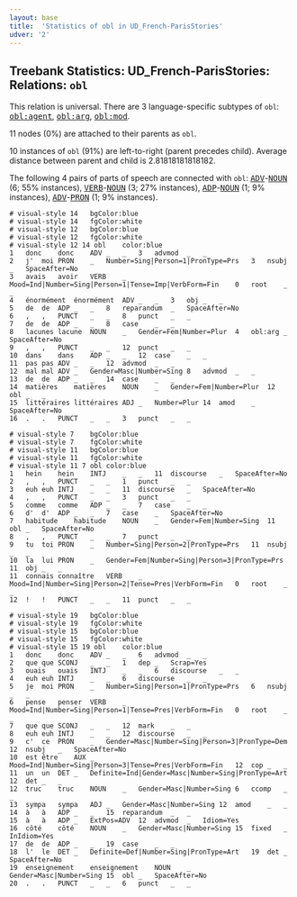 ```yaml
---
layout: base
title:  'Statistics of obl in UD_French-ParisStories'
udver: '2'
---
```


## Treebank Statistics: UD_French-ParisStories: Relations: `obl`

This relation is universal.
There are 3 language-specific subtypes of `obl`: <tt><a href="fr_parisstories-dep-obl-agent.html">obl:agent</a></tt>, <tt><a href="fr_parisstories-dep-obl-arg.html">obl:arg</a></tt>, <tt><a href="fr_parisstories-dep-obl-mod.html">obl:mod</a></tt>.

11 nodes (0%) are attached to their parents as `obl`.

10 instances of `obl` (91%) are left-to-right (parent precedes child).
Average distance between parent and child is 2.81818181818182.

The following 4 pairs of parts of speech are connected with `obl`: <tt><a href="fr_parisstories-pos-ADV.html">ADV</a></tt>-<tt><a href="fr_parisstories-pos-NOUN.html">NOUN</a></tt> (6; 55% instances), <tt><a href="fr_parisstories-pos-VERB.html">VERB</a></tt>-<tt><a href="fr_parisstories-pos-NOUN.html">NOUN</a></tt> (3; 27% instances), <tt><a href="fr_parisstories-pos-ADP.html">ADP</a></tt>-<tt><a href="fr_parisstories-pos-NOUN.html">NOUN</a></tt> (1; 9% instances), <tt><a href="fr_parisstories-pos-ADV.html">ADV</a></tt>-<tt><a href="fr_parisstories-pos-PRON.html">PRON</a></tt> (1; 9% instances).


~~~ conllu
# visual-style 14	bgColor:blue
# visual-style 14	fgColor:white
# visual-style 12	bgColor:blue
# visual-style 12	fgColor:white
# visual-style 12 14 obl	color:blue
1	donc	donc	ADV	_	_	3	advmod	_	_
2	j'	moi	PRON	_	Number=Sing|Person=1|PronType=Prs	3	nsubj	_	SpaceAfter=No
3	avais	avoir	VERB	_	Mood=Ind|Number=Sing|Person=1|Tense=Imp|VerbForm=Fin	0	root	_	_
4	énormément	énormément	ADV	_	_	3	obj	_	_
5	de	de	ADP	_	_	8	reparandum	_	SpaceAfter=No
6	,	,	PUNCT	_	_	8	punct	_	_
7	de	de	ADP	_	_	8	case	_	_
8	lacunes	lacune	NOUN	_	Gender=Fem|Number=Plur	4	obl:arg	_	SpaceAfter=No
9	,	,	PUNCT	_	_	12	punct	_	_
10	dans	dans	ADP	_	_	12	case	_	_
11	pas	pas	ADV	_	_	12	advmod	_	_
12	mal	mal	ADV	_	Gender=Masc|Number=Sing	8	advmod	_	_
13	de	de	ADP	_	_	14	case	_	_
14	matières	matières	NOUN	_	Gender=Fem|Number=Plur	12	obl	_	_
15	littéraires	littéraires	ADJ	_	Number=Plur	14	amod	_	SpaceAfter=No
16	.	.	PUNCT	_	_	3	punct	_	_

~~~


~~~ conllu
# visual-style 7	bgColor:blue
# visual-style 7	fgColor:white
# visual-style 11	bgColor:blue
# visual-style 11	fgColor:white
# visual-style 11 7 obl	color:blue
1	hein	hein	INTJ	_	_	11	discourse	_	SpaceAfter=No
2	,	,	PUNCT	_	_	1	punct	_	_
3	euh	euh	INTJ	_	_	11	discourse	_	SpaceAfter=No
4	,	,	PUNCT	_	_	3	punct	_	_
5	comme	comme	ADP	_	_	7	case	_	_
6	d'	d'	ADP	_	_	7	case	_	SpaceAfter=No
7	habitude	habitude	NOUN	_	Gender=Fem|Number=Sing	11	obl	_	SpaceAfter=No
8	,	,	PUNCT	_	_	7	punct	_	_
9	tu	toi	PRON	_	Number=Sing|Person=2|PronType=Prs	11	nsubj	_	_
10	la	lui	PRON	_	Gender=Fem|Number=Sing|Person=3|PronType=Prs	11	obj	_	_
11	connais	connaître	VERB	_	Mood=Ind|Number=Sing|Person=2|Tense=Pres|VerbForm=Fin	0	root	_	_
12	!	!	PUNCT	_	_	11	punct	_	_

~~~


~~~ conllu
# visual-style 19	bgColor:blue
# visual-style 19	fgColor:white
# visual-style 15	bgColor:blue
# visual-style 15	fgColor:white
# visual-style 15 19 obl	color:blue
1	donc	donc	ADV	_	_	6	advmod	_	_
2	que	que	SCONJ	_	_	1	dep	_	Scrap=Yes
3	ouais	ouais	INTJ	_	_	6	discourse	_	_
4	euh	euh	INTJ	_	_	6	discourse	_	_
5	je	moi	PRON	_	Number=Sing|Person=1|PronType=Prs	6	nsubj	_	_
6	pense	penser	VERB	_	Mood=Ind|Number=Sing|Person=1|Tense=Pres|VerbForm=Fin	0	root	_	_
7	que	que	SCONJ	_	_	12	mark	_	_
8	euh	euh	INTJ	_	_	12	discourse	_	_
9	c'	ce	PRON	_	Gender=Masc|Number=Sing|Person=3|PronType=Dem	12	nsubj	_	SpaceAfter=No
10	est	être	AUX	_	Mood=Ind|Number=Sing|Person=3|Tense=Pres|VerbForm=Fin	12	cop	_	_
11	un	un	DET	_	Definite=Ind|Gender=Masc|Number=Sing|PronType=Art	12	det	_	_
12	truc	truc	NOUN	_	Gender=Masc|Number=Sing	6	ccomp	_	_
13	sympa	sympa	ADJ	_	Gender=Masc|Number=Sing	12	amod	_	_
14	à	à	ADP	_	_	15	reparandum	_	_
15	à	à	ADP	_	ExtPos=ADV	12	advmod	_	Idiom=Yes
16	côté	côté	NOUN	_	Gender=Masc|Number=Sing	15	fixed	_	InIdiom=Yes
17	de	de	ADP	_	_	19	case	_	_
18	l'	le	DET	_	Definite=Def|Number=Sing|PronType=Art	19	det	_	SpaceAfter=No
19	enseignement	enseignement	NOUN	_	Gender=Masc|Number=Sing	15	obl	_	SpaceAfter=No
20	.	.	PUNCT	_	_	6	punct	_	_

~~~


